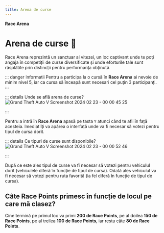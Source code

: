 ```yaml
---
title: Arena de curse
---
```

**Race Arena**

# Arena de curse 🏁

Race Arena reprezintă un sanctuar al vitezei, un loc captivant unde te poți angaja în competiții de curse diversificate și unde eforturile tale sunt răsplătite prin distincții pentru performanța obținută.


::: danger Informatii
Pentru a participa la o cursă în **Race Arena** ai nevoie de minim nivel 5, iar ca cursa să înceapă sunt necesari cel puțin 3 participanți.
:::

::: details Unde se află arena de curse?
![Grand Theft Auto V Screenshot 2024 02 23 - 00 00 45 25](https://github.com/Alexander-AIM/wiki/assets/157987605/f320a4a1-dbee-40b7-8af8-11a462577541)

:::

Pentru a intră în **Race Arena** apasă pe tasta `Y` atunci când te afli în față acesteia.
Imediat îți va apărea o interfață unde va fi necesar să votezi pentru tipul de cursa dorit.

::: details Ce tipuri de curse sunt disponibile?
![Grand Theft Auto V Screenshot 2024 02 23 - 00 00 52 46](https://github.com/Alexander-AIM/wiki/assets/157987605/98afb899-ec52-4501-9a8b-ab13231fd745)

:::

După ce este ales tipul de curse va fi necesar să votezi pentru vehiculul dorit (vehiculele diferă în funcție de tipul de cursa).
Odată ales vehiculul va fi necesar să votezi pentru ruta favorită (la fel diferă în funcție de tipul de cursa).

## Câte Race Points primesc în funcție de locul pe care mă clasez?

Cine termină pe primul loc va primi **200 de Race Points**, pe al doilea **150 de Race Points**, pe al treilea **100 de Race Points**, iar restu câte **80 de Race Points**.

